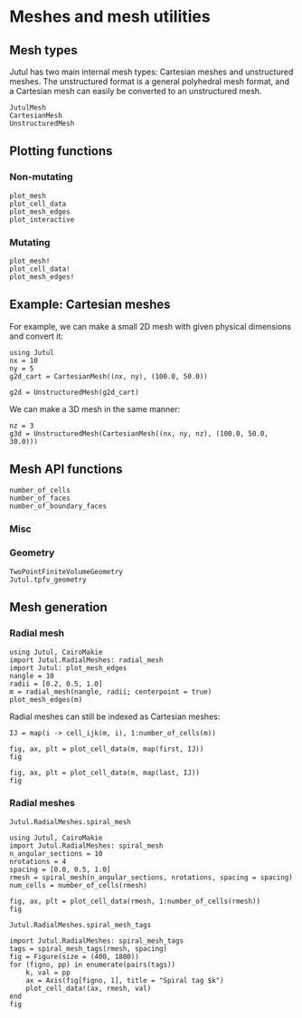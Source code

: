 # Meshes and mesh utilities

## Mesh types

Jutul has two main internal mesh types: Cartesian meshes and unstructured meshes. The unstructured format is a general polyhedral mesh format, and a Cartesian mesh can easily be converted to an unstructured mesh.

```@docs
JutulMesh
CartesianMesh
UnstructuredMesh
```

## Plotting functions

### Non-mutating

```@docs
plot_mesh
plot_cell_data
plot_mesh_edges
plot_interactive
```

### Mutating

```@docs
plot_mesh!
plot_cell_data!
plot_mesh_edges!
```


## Example: Cartesian meshes

For example, we can make a small 2D mesh with given physical dimensions and convert it:

```@example cart_mesh
using Jutul
nx = 10
ny = 5
g2d_cart = CartesianMesh((nx, ny), (100.0, 50.0))
```

```@example cart_mesh
g2d = UnstructuredMesh(g2d_cart)
```

We can make a 3D mesh in the same manner:

```@example cart_mesh
nz = 3
g3d = UnstructuredMesh(CartesianMesh((nx, ny, nz), (100.0, 50.0, 30.0)))
```

## Mesh API functions

```@docs
number_of_cells
number_of_faces
number_of_boundary_faces
```



### Misc

### Geometry

```@docs
TwoPointFiniteVolumeGeometry
Jutul.tpfv_geometry
```

## Mesh generation

### Radial mesh

```@example radial
using Jutul, CairoMakie
import Jutul.RadialMeshes: radial_mesh
import Jutul: plot_mesh_edges
nangle = 10
radii = [0.2, 0.5, 1.0]
m = radial_mesh(nangle, radii; centerpoint = true)
plot_mesh_edges(m)
```

Radial meshes can still be indexed as Cartesian meshes:

```@example radial
IJ = map(i -> cell_ijk(m, i), 1:number_of_cells(m))
```

```@example radial
fig, ax, plt = plot_cell_data(m, map(first, IJ))
fig
```

```@example radial
fig, ax, plt = plot_cell_data(m, map(last, IJ))
fig
```

### Radial meshes

```@docs
Jutul.RadialMeshes.spiral_mesh
```

```@example spiral
using Jutul, CairoMakie
import Jutul.RadialMeshes: spiral_mesh
n_angular_sections = 10
nrotations = 4
spacing = [0.0, 0.5, 1.0]
rmesh = spiral_mesh(n_angular_sections, nrotations, spacing = spacing)
num_cells = number_of_cells(rmesh)

fig, ax, plt = plot_cell_data(rmesh, 1:number_of_cells(rmesh))
fig
```

```@docs
Jutul.RadialMeshes.spiral_mesh_tags
```

```@example spiral
import Jutul.RadialMeshes: spiral_mesh_tags
tags = spiral_mesh_tags(rmesh, spacing)
fig = Figure(size = (400, 1800))
for (figno, pp) in enumerate(pairs(tags))
    k, val = pp
    ax = Axis(fig[figno, 1], title = "Spiral tag $k")
    plot_cell_data!(ax, rmesh, val)
end
fig
```
